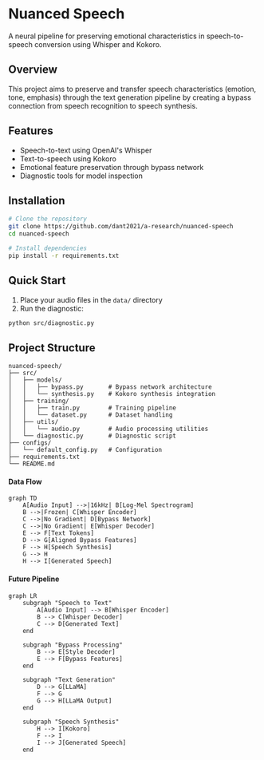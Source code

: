 # Nuanced Speech 

A neural pipeline for preserving emotional characteristics in speech-to-speech conversion using Whisper and Kokoro.

## Overview

This project aims to preserve and transfer speech characteristics (emotion, tone, emphasis) through the text generation pipeline by creating a bypass connection from speech recognition to speech synthesis.

## Features

- Speech-to-text using OpenAI's Whisper
- Text-to-speech using Kokoro
- Emotional feature preservation through bypass network
- Diagnostic tools for model inspection

## Installation

```bash
# Clone the repository
git clone https://github.com/dant2021/a-research/nuanced-speech
cd nuanced-speech

# Install dependencies
pip install -r requirements.txt
```

## Quick Start

1. Place your audio files in the `data/` directory
2. Run the diagnostic:
```bash
python src/diagnostic.py
```

## Project Structure

```
nuanced-speech/
├── src/
│   ├── models/
│   │   ├── bypass.py       # Bypass network architecture
│   │   └── synthesis.py    # Kokoro synthesis integration
│   ├── training/
│   │   ├── train.py        # Training pipeline
│   │   └── dataset.py      # Dataset handling
│   ├── utils/
│   │   └── audio.py        # Audio processing utilities
│   └── diagnostic.py       # Diagnostic script
├── configs/
│   └── default_config.py   # Configuration
├── requirements.txt
└── README.md
```

#### Data Flow
```mermaid
graph TD
    A[Audio Input] -->|16kHz| B[Log-Mel Spectrogram]
    B -->|Frozen| C[Whisper Encoder]
    C -->|No Gradient| D[Bypass Network]
    C -->|No Gradient| E[Whisper Decoder]
    E --> F[Text Tokens]
    D --> G[Aligned Bypass Features]
    F --> H[Speech Synthesis]
    G --> H
    H --> I[Generated Speech]
```

#### Future Pipeline
```mermaid
graph LR
    subgraph "Speech to Text"
        A[Audio Input] --> B[Whisper Encoder]
        B --> C[Whisper Decoder]
        C --> D[Generated Text]
    end

    subgraph "Bypass Processing"
        B --> E[Style Decoder]
        E --> F[Bypass Features]
    end

    subgraph "Text Generation"
        D --> G[LLaMA]
        F --> G
        G --> H[LLaMA Output]
    end

    subgraph "Speech Synthesis"
        H --> I[Kokoro]
        F --> I
        I --> J[Generated Speech]
    end
```

